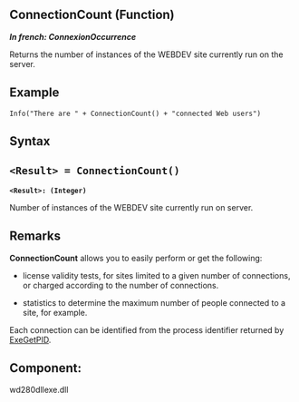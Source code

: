 
## ConnectionCount (Function)

***In french: ConnexionOccurrence***



<a name="XUse"></a>
<a name="Use"></a>
<a name="description"></a>
Returns the number of instances of the WEBDEV site currently run on the server.
<a name="Example1"></a>
<a name="sample_code"></a>

## Example


```wl
Info("There are " + ConnectionCount() + "connected Web users")
```

<a name="XSYNTAX"></a>
<a name="SYNTAX1"></a>

## Syntax

`<Result> = ConnectionCount()`
---

**`<Result>: (Integer)`**

Number of instances of the WEBDEV site currently run on server.  



<a name="NOTE0"></a>
<a name="NOTE0_1"></a>

## Remarks
**ConnectionCount** allows you to easily perform or get the following:

- license validity tests, for sites limited to a given number of connections, or charged according to the number of connections.

- statistics to determine the maximum number of people connected to a site, for example.


Each connection can be identified from the process identifier returned by [ExeGetPID](../WDLang1/1000017239.md).

<a name="XComponent"></a>

## Component:
wd280dllexe.dll
